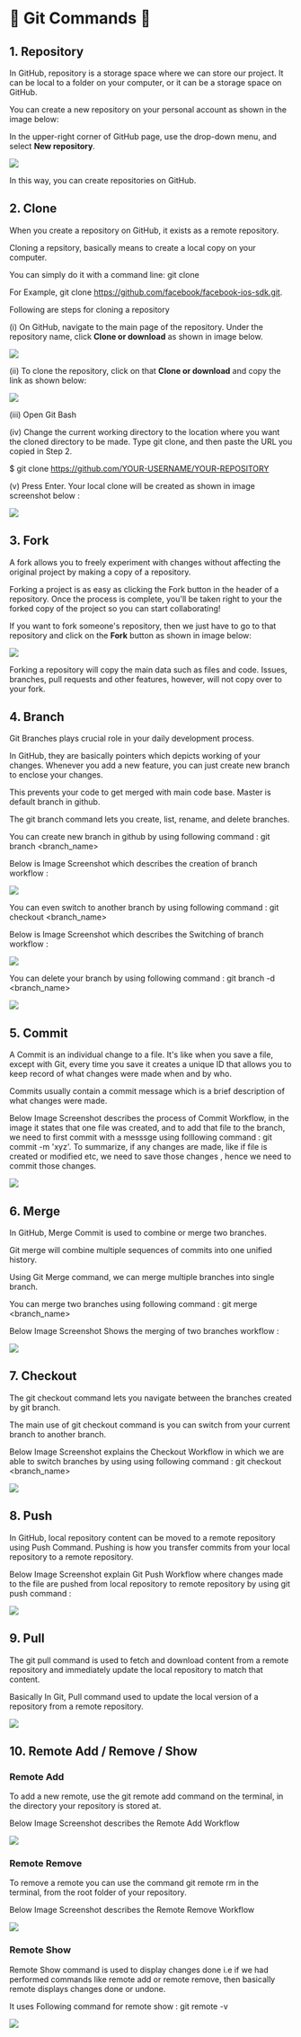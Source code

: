 # &#x1F539; Git Commands &#x1F539;
## 1. Repository 
In GitHub, repository is a storage space where we can store our project. It can be local to a folder on your computer, or it can be a storage space on GitHub.

You can create a new repository on your personal account as shown in the image below:

In the upper-right corner of GitHub page, use the  drop-down menu, and select **New repository**.


![](Images/gitCommands_Repository.png)

In this way, you can create repositories on GitHub. 

## 2. Clone

When you create a repository on GitHub, it exists as a remote repository. 

Cloning a repsitory, basically means to create a local copy on your computer.

 You can simply do it with a command line: git clone 

For Example, git clone https://github.com/facebook/facebook-ios-sdk.git.

Following are steps for cloning a repository

(i) On GitHub, navigate to the main page of the repository. Under the repository name, click **Clone or download** as shown in image below.

![](Images/gitCommands_clone1.png)

(ii) To clone the repository, click on that **Clone or download** and copy the link as shown below:

![](Images/gitCommands_Clone2.png)

(iii) Open Git Bash

(iv) Change the current working directory to the location where you want the cloned directory to be made. Type git clone, and then paste the URL you copied in Step 2.

$ git clone https://github.com/YOUR-USERNAME/YOUR-REPOSITORY

(v) Press Enter. Your local clone will be created as shown in image screenshot below :

![](Images/gitCommands_Clone3.png)

## 3. Fork
A fork allows you to freely experiment with changes without affecting the original project by making a copy of a repository.

Forking a project is as easy as clicking the Fork button in the header of a repository. Once the process is complete, you'll be taken right to your the forked copy of the project so you can start collaborating!

If you want to fork someone's repository, then we just have to go to that repository and click on the **Fork** button as shown in image below:

![](Images/gitCommands_Fork.png)

Forking a repository will copy the main data such as files and code. Issues, branches, pull requests and other features, however, will not copy over to your fork.

## 4. Branch

Git Branches plays crucial role in your daily development process. 

In GitHub, they are basically pointers which depicts working of your changes. Whenever you add a new feature, you can just create new branch to enclose your changes. 

This prevents your code to get merged with main code base. 
Master is default branch in github.

The git branch command lets you create, list, rename, and delete branches.

You can create new branch in github by using following command : git branch <branch_name>

Below is Image Screenshot which describes the creation of branch workflow :

![](Images/gitCommands_branch1.png)

You can even switch to another branch by using following command : git checkout <branch_name>

Below is Image Screenshot which describes the Switching of branch workflow :

![](Images/gitCommands_branch2.png)

You can delete your branch by using following command : git branch -d <branch_name>

![](Images/gitCommands_branch3.png)
 
## 5. Commit

A Commit is an individual change to a file. It's like when you save a file, except with Git, every time you save it creates a unique ID that allows you to keep record of what changes were made when and by who. 

Commits usually contain a commit message which is a brief description of what changes were made.

Below Image Screenshot describes the process of Commit Workflow, in the image it states that one file was created, and to add that file to the branch, we need to first commit with a messsge using folllowing command : git commit -m 'xyz'. To summarize, if any changes are made, like if file is created or modified etc, we need to save those changes , hence we need to commit those changes.

![](Images/gitCommands_commit.png)

## 6. Merge

In GitHub, Merge Commit is used to combine or merge two branches. 

Git merge will combine multiple sequences of commits into one unified history.

Using Git Merge command, we can merge multiple branches into single branch.
 
You can merge two branches using following command : git merge <branch_name> 

Below Image Screenshot Shows the merging of two branches workflow :

![](Images/gitCommands_merge.png)

## 7. Checkout

The git checkout command lets you navigate between the branches created by git branch. 

The main use of git checkout command is you can switch from your current branch to another branch.

Below Image Screenshot explains the Checkout Workflow in which we are able to switch branches by using using following command : 
git checkout <branch_name>

![](Images/gitCommands_checkout.png)

## 8. Push

In GitHub, local repository content can be moved to a remote repository using Push Command.
Pushing is how you transfer commits from your local repository to a remote repository.

Below Image Screenshot explain Git Push Workflow where changes made to the file are pushed from local repository to remote repository by using git push command :

![](Images/gitCommands_push.png)

## 9. Pull

The git pull command is used to fetch and download content from a remote repository and immediately update the local repository to match that content.

Basically In Git, Pull command used to update the local version of a repository from a remote repository. 

![](Images/gitCommands_pull.png)

## 10. Remote Add / Remove / Show

### Remote Add
To add a new remote, use the git remote add command on the terminal, in the directory your repository is stored at.

Below Image Screenshot describes the Remote Add Workflow

![](Images/gitCommands_remoteadd1.png)

### Remote Remove
To remove a remote you can use the command git remote rm in the terminal, from the root folder of your repository.

Below Image Screenshot describes the Remote Remove Workflow

![](Images/gitCommands_remoteremove.png)

### Remote Show 
Remote Show command is used to display changes done i.e if we had performed commands like remote add or remote remove, then basically remote displays changes done or undone.

It uses Following command for remote show : git remote -v

![](Images/gitCommands_remoteadd1.png)

